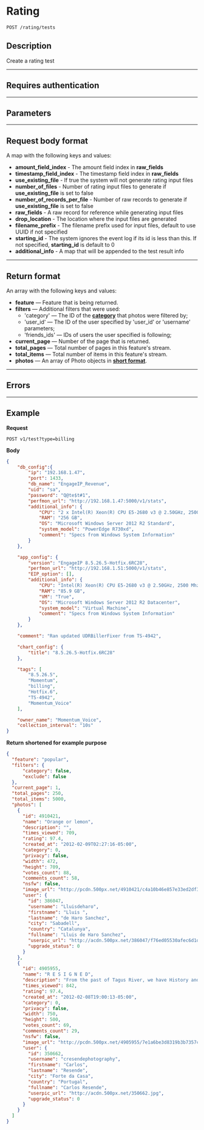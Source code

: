 # Rating

    POST /rating/tests

## Description
Create a rating test
***

## Requires authentication

***

## Parameters

***

## Request body format
A map with the following keys and values:

- **amount\_field\_index** - The amount field index in **raw_fields**
- **timestamp\_field\_index** - The timestamp field index in **raw_fields**
- **use\_existing_file** - If true the system will not generate rating input files
- **number\_of\_files** - Number of rating input files to generate if **use\_existing_file** is set to false
- **number\_of_records\_per_file** - Number of raw records to generate if **use\_existing_file** is set to false
- **raw\_fields** - A raw record for reference while generating input files
- **drop\_location** - The location where the input files are generated
- **filename\_prefix** - The filename prefix used for input files, default to use UUID if not specified
- **starting\_id** - The system ignores the event log if its id is less than this. If not specified, **starting\_id** is default to 0
- **additional\_info** - A map that will be appended to the test result info




***

## Return format
An array with the following keys and values:

- **feature** — Feature that is being returned.
- **filters** — Additional filters that were used:
    - 'category' — The ID of the **[category][]** that photos were filtered by;
    - 'user_id' — The ID of the user specified by 'user_id' or 'username' parameters;
    - 'friends_ids' — IDs of users the user specified is following;
- **current_page** — Number of the page that is returned.
- **total_pages** — Total number of pages in this feature's stream.
- **total_items** — Total number of items in this feature's stream.
- **photos** — An array of Photo objects in **[short format](https://github.com/500px/api-documentation/blob/master/basics/formats_and_terms.md#short-format)**.

***

## Errors

***

## Example
**Request**

    POST v1/test?type=billing

**Body**
```json
{  
	"db_config":{
		"ip": "192.168.1.47",
		"port": 1433,
		"db_name": "EngageIP_Revenue",
		"uid": "sa",
		"password": "Q@te$t#1",
		"perfmon_url": "http://192.168.1.47:5000/v1/stats",
		"additional_info": {
			"CPU": "2 x Intel(R) Xeon(R) CPU E5-2680 v3 @ 2.50GHz, 2500 Mhz, 12 Core(s), 24 Logical Processor(s)",
			"RAM": "256 GB",
			"OS": "Microsoft Windows Server 2012 R2 Standard",
			"system_model": "PowerEdge R730xd",
			"comment": "Specs from Windows System Information"
		}
	},

	"app_config": {
		"version": "EngageIP 8.5.26.5-Hotfix.6RC28",
		"perfmon_url": "http://192.168.1.51:5000/v1/stats",
		"EIP_option": [],
		"additional_info": {
			"CPU": "Intel(R) Xeon(R) CPU E5-2680 v3 @ 2.50GHz, 2500 Mhz, 8 Core(s), 8 Logical Processor(s)",
			"RAM": "85.9 GB",
			"VM": "True",
			"OS": "Microsoft Windows Server 2012 R2 Datacenter",
			"system_model": "Virtual Machine",
			"comment": "Specs from Windows System Information"
		}
	},

	"comment": "Ran updated UDRBillerFixer from TS-4942",

	"chart_config": {
		"title": "8.5.26.5-Hotfix.6RC28"
	},

	"tags": [
		"8.5.26.5",
		"Momentum",
		"billing",
		"Hotfix.6",
		"TS-4942",
		"Momentum_Voice"
	],

    "owner_name": "Momentum_Voice",
    "collection_interval": "10s"
}
```

**Return** __shortened for example purpose__
``` json
{
  "feature": "popular",
  "filters": {
      "category": false,
      "exclude": false
  },
  "current_page": 1,
  "total_pages": 250,
  "total_items": 5000,
  "photos": [
    {
      "id": 4910421,
      "name": "Orange or lemon",
      "description": "",
      "times_viewed": 709,
      "rating": 97.4,
      "created_at": "2012-02-09T02:27:16-05:00",
      "category": 0,
      "privacy": false,
      "width": 472,
      "height": 709,
      "votes_count": 88,
      "comments_count": 58,
      "nsfw": false,
      "image_url": "http://pcdn.500px.net/4910421/c4a10b46e857e33ed2df35749858a7e45690dae7/2.jpg",
      "user": {
        "id": 386047,
        "username": "Lluisdeharo",
        "firstname": "Lluis ",
        "lastname": "de Haro Sanchez",
        "city": "Sabadell",
        "country": "Catalunya",
        "fullname": "Lluis de Haro Sanchez",
        "userpic_url": "http://acdn.500px.net/386047/f76ed05530afec6d1d0bd985b98a91ce0ce49049/1.jpg?0",
        "upgrade_status": 0
      }
    },
    {
      "id": 4905955,
      "name": "R E S I G N E D",
      "description": "From the past of Tagus River, we have History and memories, some of them abandoned and disclaimed in their margins ...",
      "times_viewed": 842,
      "rating": 97.4,
      "created_at": "2012-02-08T19:00:13-05:00",
      "category": 0,
      "privacy": false,
      "width": 750,
      "height": 500,
      "votes_count": 69,
      "comments_count": 29,
      "nsfw": false,
      "image_url": "http://pcdn.500px.net/4905955/7e1a6be3d8319b3b7357c6390289b20c16a26111/2.jpg",
      "user": {
        "id": 350662,
        "username": "cresendephotography",
        "firstname": "Carlos",
        "lastname": "Resende",
        "city": "Forte da Casa",
        "country": "Portugal",
        "fullname": "Carlos Resende",
        "userpic_url": "http://acdn.500px.net/350662.jpg",
        "upgrade_status": 0
      }
    }
  ]
}
```

[photo stream]: https://github.com/500px/api-documentation/blob/master/basics/formats_and_terms.md#500px-photo-terms
[OAuth]: https://github.com/500px/api-documentation/tree/master/authentication
[http://500px.com/:username]: http://500px.com/iansobolev
[http://500px.com/:username/following]: http://500px.com/iansobolev/following
[category]: https://github.com/500px/api-documentation/blob/master/basics/formats_and_terms.md#categories
[short format]: https://github.com/500px/api-documentation/blob/master/basics/formats_and_terms.md#short-format-1
[photo sizes]: https://github.com/500px/api-documentation/blob/master/basics/formats_and_terms.md#image-urls-and-image-sizes
